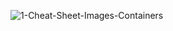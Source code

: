 
![1-Cheat-Sheet-Images-Containers](https://user-images.githubusercontent.com/12442613/178245392-77e48380-bc52-4eef-983b-39bbcbc70390.jpg)
